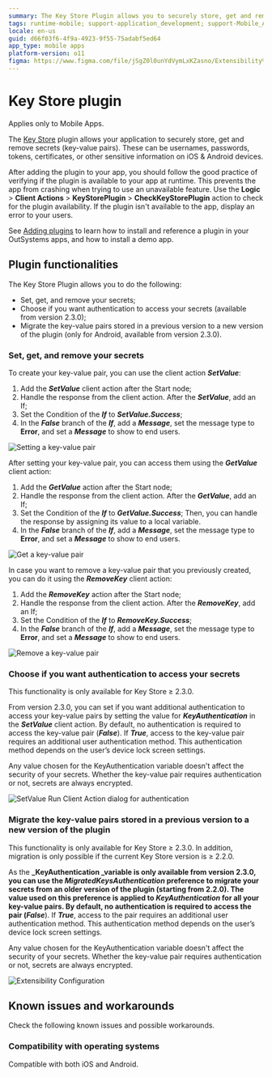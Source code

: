 ```yaml
---
summary: The Key Store Plugin allows you to securely store, get and remove secrets (key-value pairs) on iOS & Android devices.
tags: runtime-mobile; support-application_development; support-Mobile_Apps;
locale: en-us
guid: d66f03f6-4f9a-4923-9f55-75adabf5ed64
app_type: mobile apps
platform-version: o11
figma: https://www.figma.com/file/jSgZ0l0unYdVymLxKZasno/Extensibility%20and%20Integration?node-id=2925:15309
---
```


# Key Store plugin

<div class="info" markdown="1">

Applies only to Mobile Apps.

</div>

The [Key Store](https://www.outsystems.com/forge/component-overview/1550/key-store-plugin) plugin allows your application to securely store, get and remove secrets (key-value pairs).
These can be usernames, passwords, tokens, certificates, or other sensitive information on iOS & Android devices.

After adding the plugin to your app, you should follow the good practice of verifying if the plugin is available to your app at runtime.
This prevents the app from crashing when trying to use an unavailable feature.
Use the **Logic** > **Client Actions** > **KeyStorePlugin** > **CheckKeyStorePlugin** action to check for the plugin availability.
If the plugin isn't available to the app, display an error to your users.

<div class="info" markdown="1">

See [Adding plugins](https://success.outsystems.com/documentation/11/extensibility_and_integration/mobile_plugins/intro.md#adding-plugins) to learn how to install and reference a plugin in your OutSystems apps, and how to install a demo app.

</div>

## Plugin functionalities

The Key Store Plugin allows you to do the following:

* Set, get, and remove your secrets;
* Choose if you want authentication to access your secrets (available from version 2.3.0);
* Migrate the key-value pairs stored in a previous version to a new version of the plugin (only for Android, available from version 2.3.0).

### Set, get, and remove your secrets

To create your key-value pair, you can use the client action **_SetValue_**:

1. Add the **_SetValue_** client action after the Start node;
1. Handle the response from the client action. After the **_SetValue_**, add an If;
1. Set the Condition of the **_If_** to **_SetValue.Success_**;
1. In the **_False_** branch of the **_If_**, add a **_Message_**, set the message type to **Error**, and set a **_Message_** to show to end users.

![Setting a key-value pair](images/set-key-value-ss.png "Set a key-value pair")

After setting your key-value pair, you can access them using the **_GetValue_** client action:

1. Add the **_GetValue_** action after the Start node;
1. Handle the response from the client action. After the **_GetValue_**, add an If;
1. Set the Condition of the **_If_** to **_GetValue.Success_**; Then, you can handle the response by assigning its value to a local variable.
1. In the **_False_** branch of the **_If_**, add a **_Message_**, set the message type to **Error**, and set a **_Message_** to show to end users.

![Get a key-value pair](images/get-key-value-ss.png "Get a key-value pair")

In case you want to remove a key-value pair that you previously created, you can do it using the **_RemoveKey_** client action:

1. Add the **_RemoveKey_** action after the Start node;
1. Handle the response from the client action. After the **_RemoveKey_**, add an If;
1. Set the Condition of the **_If_** to **_RemoveKey.Success_**;
1. In the **_False_** branch of the **_If_**, add a **_Message_**, set the message type to **Error**, and set a **_Message_** to show to end users.

![Remove a key-value pair](images/remove-key-value-ss.png "Remove a key-value pair")

### **Choose if you want authentication to access your secrets**

<div class="info" markdown="1">

This functionality is only available for Key Store ≥ 2.3.0.

</div>

From version 2.3.0, you can set if you want additional authentication to access your key-value pairs by setting the value for **_KeyAuthentication_** in the **_SetValue_** client action. By default, no authentication is required to access the key-value pair (**_False_**). If **_True_**, access to the key-value pair requires an additional user authentication method. This authentication method depends on the user’s device lock screen settings.

<div class="info" markdown="1">

Any value chosen for the KeyAuthentication variable doesn't affect the security of your secrets. Whether the key-value pair requires authentication or not, secrets are always encrypted.

</div>

![SetValue Run Client Action dialog for authentication](images/setvalue-run-client-action-ss.png "The SetValue Run Client Action dialog for authentication")

### Migrate the key-value pairs stored in a previous version to a new version of the plugin

<div class="info" markdown="1">

This functionality is only available for Key Store ≥ 2.3.0. In addition, migration is only possible if the current Key Store version is ≥ 2.2.0.

</div>

As the **_KeyAuthentication _**variable is only available from version **2.3.0**, you can use the **_MigratedKeysAuthentication_** preference to migrate your secrets from an older version of the plugin (starting from 2.2.0). The value used on this preference is applied to **_KeyAuthentication_** for all your key-value pairs.
By default, no authentication is required to access the pair (**_False_**). If **_True_**, access to the pair requires an additional user authentication method. This authentication method depends on the user’s device lock screen settings.

<div class="info" markdown="1">

Any value chosen for the KeyAuthentication variable doesn't affect the security of your secrets. Whether the key-value pair requires authentication or not, secrets are always encrypted.

</div>

![Extensibility Configuration](images/extensibility-config.png "Extensibility Configuration")

## Known issues and workarounds

Check the following known issues and possible workarounds.

### Compatibility with operating systems

Compatible with both iOS and Android.
